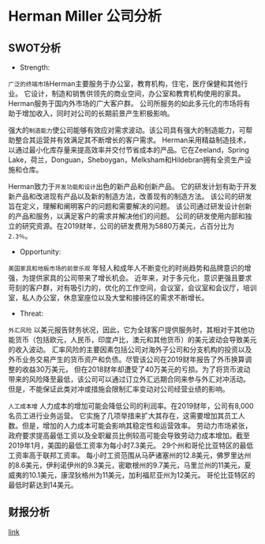 # Herman Miller 公司分析

## SWOT分析

- Strength: 

`广泛的终端市场`Herman主要服务于办公室，教育机构，住宅，医疗保健和其他行业。
它设计，制造和销售供领先的商业空间，办公室和教育机构使用的家具。Herman服务于国内外市场的广大客户群。
公司所服务的如此多元化的市场将有助于增加收入，同时对公司的长期前景产生积极影响。

强大的`制造能力`使公司能够有效应对需求波动。该公司具有强大的制造能力，可帮助整合其运营并有效满足其不断增长的客户需求。
Herman采用精益制造技术，以通过最小化库存量来提高效率并交付节省成本的产品。它在Zeeland，Spring Lake，荷兰，Donguan，Sheboygan，Melksham和Hildebran拥有全资生产设施和仓库。

Herman致力于`开发功能和设计`出色的新产品和创新产品。
它的研发计划有助于开发新产品和改进现有产品以及新的制造方法，改善现有的制造方法。
该公司的研发旨在定义，理解和阐明客户的问题和需要解决的问题。
该公司通过研发设计创新的产品和服务，以满足客户的需求并解决他们的问题。
公司的研发使用内部和独立的研究资源。在2019财年，公司的研发费用为5880万美元，占百分比为`2.3％`。

- Opportunity: 

`美国家具和地板市场的前景乐观` 年轻人和成年人不断变化的时尚趋势和品牌意识的增强，为提供家具的公司带来了增长机会。
近年来，对于多元化，意识更强且要求苛刻的客户群，对有吸引力的，优化的工作空间，会议室，会议室和会议厅，培训室，私人办公室，休息室座位以及大堂和接待区的需求不断增长。

- Threat: 

`外汇风险` 以美元报告财务状况，因此，它为全球客户提供服务时，其相对于其他功能货币（包括欧元，人民币，印度卢比，澳元和其他货币）的美元波动会导致美元的收入波动。
汇率风险的主要因素包括公司对海外子公司和分支机构的投资以及外币业务交易产生的货币资产和负债。尽管该公司在2019财年报告了外币换算调整的收益30万美元，
但在2018财年却遭受了40万美元的亏损。为了将货币波动带来的风险降至最低，该公司可以通过订立外汇远期合同来参与外汇对冲活动。
但是，不能保证此类对冲或措施会限制汇率变动对公司经营业绩的影响。

`人工成本增` 人力成本的增加可能会降低公司的利润率。在2019财年，公司有8,000名员工进行业务运营。
它实施了几项举措来扩大其存在，这需要增加其员工人数。但是，增加的人力成本可能会影响其稳定性和运营效率。
劳动力市场紧张，政府要求提高最低工资以及全职雇员比例较高可能会导致劳动力成本增加。截至2019年1月，美国的最低工资率为每小时7.3美元。
29个州和哥伦比亚特区的最低工资率高于联邦工资率。
每小时工资范围从马萨诸塞州的12.8美元，佛罗里达州的8.6美元，伊利诺伊州的9.3美元，密歇根州的9.7美元，马里兰州的11美元，夏威夷的10.1美元，康涅狄格州为11美元，加利福尼亚州为12美元。
哥伦比亚特区的最低时薪达到14美元。


## 财报分析
[link](https://www.hermanmiller.com/investors/financial-reports/)

